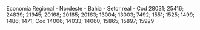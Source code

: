 Economia Regional - Nordeste - Bahia - Setor real - Cod 28031; 25416; 24839; 21945; 20168; 20165; 20163; 13004; 13003; 7492; 1551; 1525; 1499; 1486; 1471; Cod 14006; 14033; 14060; 15865; 15897; 15929